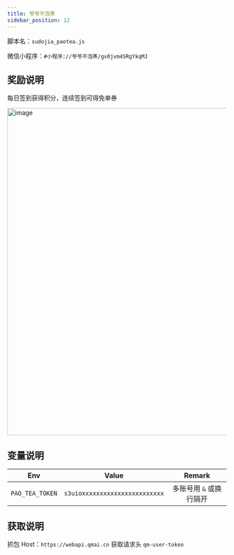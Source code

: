 ```yaml
---
title: 爷爷不泡茶
sidebar_position: 12
---
```


脚本名：`sudojia_paotea.js`

微信小程序：`#小程序://爷爷不泡茶/gv0jvm4SRgYkqMJ`

## 奖励说明

每日签到获得积分，连续签到可得免单券

<img src="https://pic.rmb.bdstatic.com/bjh/241003/6718cb42011050bea62484bb02c43c4b7364.png" alt="image" height="750"/>

## 变量说明

|       Env       |             Value              |         Remark          |
| :-------------: | :----------------------------: | :---------------------: |
| `PAO_TEA_TOKEN` | `s3uioxxxxxxxxxxxxxxxxxxxxxxx` | 多账号用 `&` 或换行隔开 |

## 获取说明

抓包 Host：`https://webapi.qmai.cn` 获取请求头 `qm-user-token`
